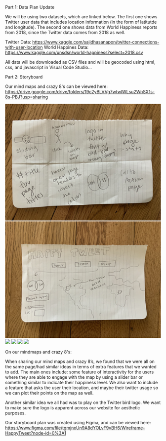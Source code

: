 
Part 1: Data Plan Update

We will be using two datasets, which are linked below. The first one shows Twitter user data that includes location information (in the form of latitutde and longitude). The second one shows data from World Happiness reports from 2018, since the Twitter data comes from 2018 as well.

Twitter Data: https://www.kaggle.com/sajidhasanapon/twitter-connections-with-user-location
World Happines Data: https://www.kaggle.com/unsdsn/world-happiness?select=2018.csv

All data will be downloaded as CSV files and will be geocoded using html, css, and javascript in Visual Code Studio...


Part 2: Storyboard

Our mind maps and crazy 8's can be viewed here: https://drive.google.com/drive/folders/19c2yBLVVg7wtwlWLsu2WnSX1s-8s-PBJ?usp=sharing

<img src = "img/MJ_Crazy_8.JPG">
<img src = "img/MJ_Mind_Map.JPG">
<img src = "img/Mindmap Ivan.png">
<img src = "img/Crazy8 Ivan.png">
<img src = "JosephineMindmap_crazy9-1.png">
<img src = "JosephineMindmap_crazy9-2.png">

On our mindmaps and crazy 8's: 

When sharing our mind maps and crazy 8’s, we found that we were all on the same page/had similar ideas in terms of extra features that we wanted to add. The main ones include: some feature of interactivity for the users where they are able to engage with the map by using a slider bar or something similar to indicate their happiness level. We also want to include a feature that asks the user their location, and maybe their twitter usage so we can plot their points on the map as well.

Another similar idea we all had was to play on the Twitter bird logo. We want to make sure the logo is apparent across our website for aesthetic purposes.

Our storyboard plan was created using Figma, and can be viewed here: https://www.figma.com/file/tgmjnxUn9A8dYOLvF9vBH6/Wireframe-HappyTweet?node-id=0%3A1

